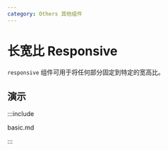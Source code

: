 ```yaml
---
category: Others 其他组件
---
```


# 长宽比 Responsive

`responsive` 组件可用于将任何部分固定到特定的宽高比。

## 演示

:::include

basic.md

:::